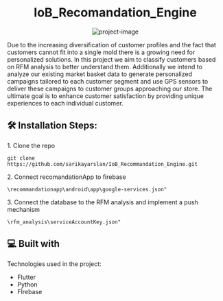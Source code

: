 <h1 align="center" id="title">IoB_Recomandation_Engine</h1>

<p align="center"><img src="https://socialify.git.ci/sarikayarslan/IoB_Recommandation_Engine/image?font=Jost&amp;name=1&amp;owner=1&amp;pattern=Circuit%20Board&amp;theme=Light" alt="project-image"></p>

<p id="description">Due to the increasing diversification of customer profiles and the fact that customers cannot fit into a single mold there is a growing need for personalized solutions. In this project we aim to classify customers based on RFM analysis to better understand them. Additionally we intend to analyze our existing market basket data to generate personalized campaigns tailored to each customer segment and use GPS sensors to deliver these campaigns to customer groups approaching our store. The ultimate goal is to enhance customer satisfaction by providing unique experiences to each individual customer.</p>

<h2>🛠️ Installation Steps:</h2>

<p>1. Clone the repo</p>

```
git clone https://github.com/sarikayarslan/IoB_Recommandation_Engine.git
```

<p>2. Connect recomandationApp to firebase</p>

```
\recommandationapp\android\app\google-services.json" 
```

<p>3. Connect the database to the RFM analysis and implement a push mechanism</p>

```
\rfm_analysis\serviceAccountKey.json"
```

  
  
<h2>💻 Built with</h2>

Technologies used in the project:

*   Flutter
*   Python
*   Fİrebase
